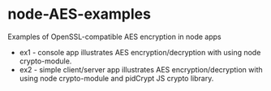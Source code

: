 node-AES-examples
=================

Examples of OpenSSL-compatible AES encryption in node apps

* ex1 - console app illustrates AES encryption/decryption with using node crypto-module.
* ex2 - simple client/server app illustrates AES encryption/decryption with using node crypto-module and pidCrypt JS crypto library.
